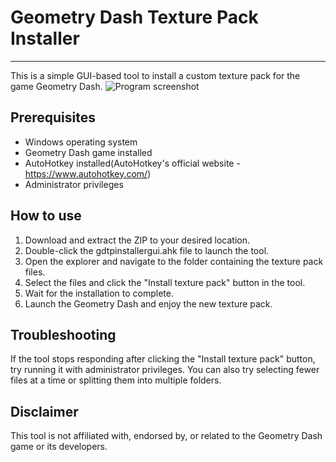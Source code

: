 # Geometry Dash Texture Pack Installer
___
This is a simple GUI-based tool to install a custom texture pack for the game Geometry Dash.
![Program screenshot](GDTPInstaller/Screenshots/program.png)
## Prerequisites
+ Windows operating system
+ Geometry Dash game installed
+ AutoHotkey installed(AutoHotkey's official website - https://www.autohotkey.com/) 
+ Administrator privileges
## How to use
1. Download and extract the ZIP to your desired location.
2. Double-click the gdtpinstallergui.ahk file to launch the tool.
3. Open the explorer and navigate to the folder containing the texture pack files.
4. Select the files and click the "Install texture pack" button in the tool.
5. Wait for the installation to complete.
6. Launch the Geometry Dash and enjoy the new texture pack.
## Troubleshooting
If the tool stops responding after clicking the "Install texture pack" button, try running it with administrator privileges. You can also try selecting fewer files at a time or splitting them into multiple folders.
## Disclaimer
This tool is not affiliated with, endorsed by, or related to the Geometry Dash game or its developers. 
